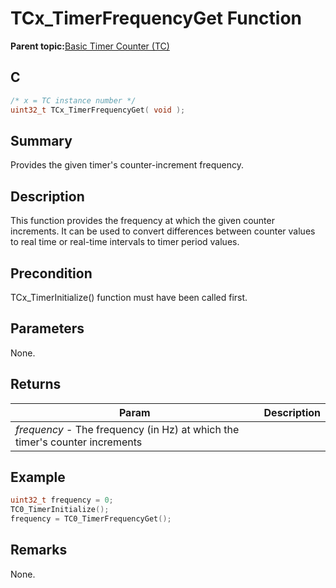 # TCx\_TimerFrequencyGet Function

**Parent topic:**[Basic Timer Counter \(TC\)](GUID-D805E0EA-6923-41A3-A27E-5A159783D12C.md)

## C

```c
/* x = TC instance number */
uint32_t TCx_TimerFrequencyGet( void );
```

## Summary

Provides the given timer's counter-increment frequency.

## Description

This function provides the frequency at which the given counter increments. It can be used to convert differences between counter values to real time or real-time intervals to timer period values.

## Precondition

TCx\_TimerInitialize\(\) function must have been called first.

## Parameters

None.

## Returns

|Param|Description|
|-----|-----------|
|*frequency* - The frequency \(in Hz\) at which the timer's counter increments| |

## Example

```c
uint32_t frequency = 0;
TC0_TimerInitialize();
frequency = TC0_TimerFrequencyGet();
```

## Remarks

None.

